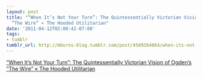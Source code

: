 ```yaml
---
layout: post
title: "“When It’s Not Your Turn”: The Quintessentially Victorian Vision of Ogden’s
  “The Wire” « The Hooded Utilitarian"
date: '2011-04-12T02:00:42-07:00'
tags:
- tumblr
tumblr_url: http://mburns-blog.tumblr.com/post/4549264864/when-its-not-your-turn-the-quintessentially
---
```

<a href="http://hoodedutilitarian.com/2011/03/when-its-not-your-turn-the-quintessentially-victorian-vision-of-ogdens-the-wire/">“When It’s Not Your Turn”: The Quintessentially Victorian Vision of Ogden’s “The Wire” « The Hooded Utilitarian</a>

